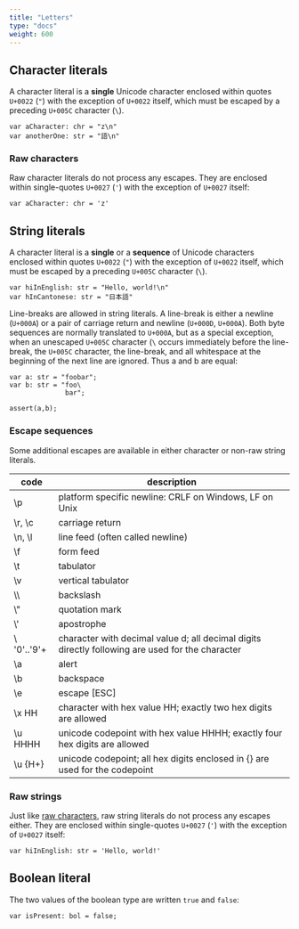 ```yaml
---
title: "Letters"
type: "docs"
weight: 600
---
```


## Character literals
A character literal is a **single** Unicode character enclosed within quotes `U+0022` (`"`) with the exception of `U+0022` itself, which must be escaped by a preceding `U+005C` character (`\`).

```
var aCharacter: chr = "z\n"
var anotherOne: str = "語\n"
```
### Raw characters

Raw character literals do not process any escapes. They are enclosed within single-quotes `U+0027` (`'`) with the exception of `U+0027` itself:
```
var aCharacter: chr = 'z'
```


## String literals
A character literal is a **single** or a **sequence** of Unicode characters enclosed within quotes `U+0022` (`"`) with the exception of `U+0022` itself, which must be escaped by a preceding `U+005C` character (`\`).
```
var hiInEnglish: str = "Hello, world!\n"
var hInCantonese: str = "日本語"
```

Line-breaks are allowed in string literals. A line-break is either a newline (`U+000A`) or a pair of carriage return and newline (`U+000D`, `U+000A`). Both byte sequences are normally translated to `U+000A`, but as a special exception, when an unescaped `U+005C` character (`\` occurs immediately before the line-break, the `U+005C` character, the line-break, and all whitespace at the beginning of the next line are ignored. Thus a and b are equal:

```
var a: str = "foobar";
var b: str = "foo\
              bar";

assert(a,b);
```

### Escape sequences

Some additional escapes are available in either character or non-raw string literals.

code | description
--- | ---
\p	|   platform specific newline: CRLF on Windows, LF on Unix
\r, \c	|   carriage return
\n, \l	|   line feed (often called newline)
\f	|   form feed
\t	|   tabulator
\v	|   vertical tabulator
\\\	|   backslash
\\"	|   quotation mark
\\'	|   apostrophe
\ '0'..'9'+	|   character with decimal value d; all decimal digits directly following are used for the character
\a	|   alert
\b	|   backspace
\e	|   escape [ESC]
\x HH	|   character with hex value HH; exactly two hex digits are allowed
\u HHHH	|   unicode codepoint with hex value HHHH; exactly four hex digits are allowed
\u {H+}	|   unicode codepoint; all hex digits enclosed in {} are used for the codepoint

### Raw strings
Just like [raw characters](/docs/100_lex/strings/#raw-characters), raw string literals do not process any escapes either. They are enclosed within single-quotes `U+0027` (`'`) with the exception of `U+0027` itself:

```
var hiInEnglish: str = 'Hello, world!'
```


## Boolean literal
The two values of the boolean type are written `true` and `false`:

```
var isPresent: bol = false;
```
